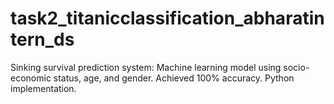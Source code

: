 # task2_titanicclassification_abharatintern_ds
Sinking survival prediction system: Machine learning model using socio-economic status, age, and gender. Achieved 100% accuracy. Python implementation.
